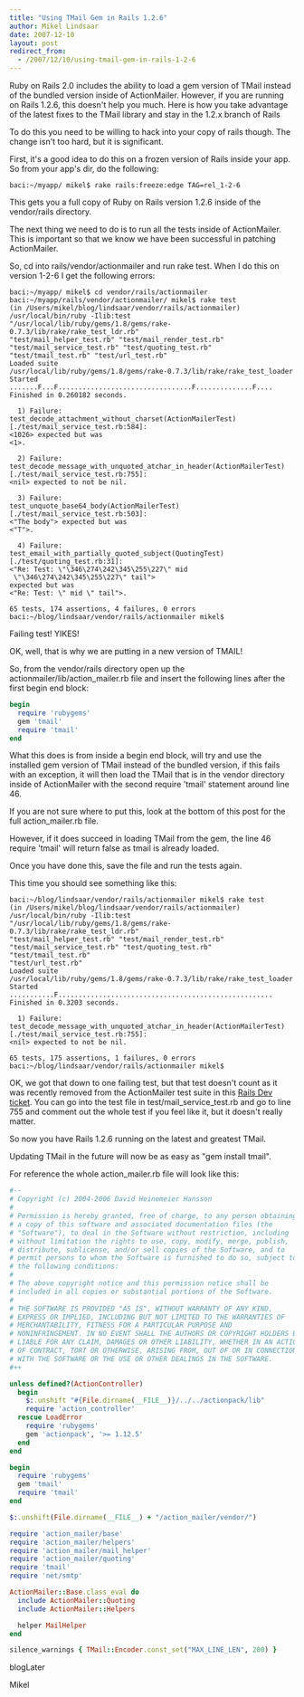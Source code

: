 ```yaml
---
title: "Using TMail Gem in Rails 1.2.6"
author: Mikel Lindsaar
date: 2007-12-10
layout: post
redirect_from:
  - /2007/12/10/using-tmail-gem-in-rails-1-2-6
---
```

Ruby on Rails 2.0 includes the ability to load a gem version of TMail
instead of the bundled version inside of ActionMailer. However, if you
are running on Rails 1.2.6, this doesn't help you much. Here is how you
take advantage of the latest fixes to the TMail library and stay in the
1.2.x branch of Rails

To do this you need to be willing to hack into your copy of rails
though. The change isn't too hard, but it is significant.

First, it's a good idea to do this on a frozen version of Rails inside
your app. So from your app's dir, do the following:

``` shell
baci:~/myapp/ mikel$ rake rails:freeze:edge TAG=rel_1-2-6
```

This gets you a full copy of Ruby on Rails version 1.2.6 inside of the
vendor/rails directory.

The next thing we need to do is to run all the tests inside of
ActionMailer. This is important so that we know we have been successful
in patching ActionMailer.

So, cd into rails/vendor/actionmailer and run rake test. When I do this
on version 1-2-6 I get the following errors:

``` shell
baci:~/myapp/ mikel$ cd vendor/rails/actionmailer
baci:~/myapp/rails/vendor/actionmailer/ mikel$ rake test
(in /Users/mikel/blog/lindsaar/vendor/rails/actionmailer)
/usr/local/bin/ruby -Ilib:test
"/usr/local/lib/ruby/gems/1.8/gems/rake-0.7.3/lib/rake/rake_test_ldr.rb"
"test/mail_helper_test.rb" "test/mail_render_test.rb"
"test/mail_service_test.rb" "test/quoting_test.rb"
"test/tmail_test.rb" "test/url_test.rb" 
Loaded suite
/usr/local/lib/ruby/gems/1.8/gems/rake-0.7.3/lib/rake/rake_test_loader
Started
.......F...F.................................F..............F....
Finished in 0.260182 seconds.

  1) Failure:
test_decode_attachment_without_charset(ActionMailerTest)
[./test/mail_service_test.rb:584]:
<1026> expected but was
<1>.

  2) Failure:
test_decode_message_with_unquoted_atchar_in_header(ActionMailerTest)
[./test/mail_service_test.rb:755]:
<nil> expected to not be nil.

  3) Failure:
test_unquote_base64_body(ActionMailerTest)
[./test/mail_service_test.rb:503]:
<"The body"> expected but was
<"T">.

  4) Failure:
test_email_with_partially_quoted_subject(QuotingTest)
[./test/quoting_test.rb:31]:
<"Re: Test: \"\346\274\242\345\255\227\" mid
 \"\346\274\242\345\255\227\" tail">
expected but was
<"Re: Test: \" mid \" tail">.

65 tests, 174 assertions, 4 failures, 0 errors
baci:~/blog/lindsaar/vendor/rails/actionmailer mikel$
```

Failing test! YIKES!

OK, well, that is why we are putting in a new version of TMAIL!

So, from the vendor/rails directory open up the
actionmailer/lib/action_mailer.rb file and insert the following lines
after the first begin end block:

``` ruby
begin
  require 'rubygems'
  gem 'tmail'
  require 'tmail'
end
```

What this does is from inside a begin end block, will try and use the
installed gem version of TMail instead of the bundled version, if this
fails with an exception, it will then load the TMail that is in the
vendor directory inside of ActionMailer with the second require 'tmail'
statement around line 46.

If you are not sure where to put this, look at the bottom of this post
for the full action_mailer.rb file.

However, if it does succeed in loading TMail from the gem, the line 46
require 'tmail' will return false as tmail is already loaded.

Once you have done this, save the file and run the tests again.

This time you should see something like this:

``` shell
baci:~/blog/lindsaar/vendor/rails/actionmailer mikel$ rake test
(in /Users/mikel/blog/lindsaar/vendor/rails/actionmailer)
/usr/local/bin/ruby -Ilib:test 
"/usr/local/lib/ruby/gems/1.8/gems/rake-0.7.3/lib/rake/rake_test_ldr.rb" 
"test/mail_helper_test.rb" "test/mail_render_test.rb"
"test/mail_service_test.rb" "test/quoting_test.rb" "test/tmail_test.rb"
"test/url_test.rb" 
Loaded suite
/usr/local/lib/ruby/gems/1.8/gems/rake-0.7.3/lib/rake/rake_test_loader
Started
...........F.....................................................
Finished in 0.3203 seconds.

  1) Failure:
test_decode_message_with_unquoted_atchar_in_header(ActionMailerTest) 
[./test/mail_service_test.rb:755]:
<nil> expected to not be nil.

65 tests, 175 assertions, 1 failures, 0 errors
baci:~/blog/lindsaar/vendor/rails/actionmailer mikel$
```

OK, we got that down to one failing test, but that test doesn't count as
it was recently removed from the ActionMailer test suite in this [Rails
Dev ticket](http://dev.rubyonrails.org/ticket/10317#comment:6). You can
go into the test file in test/mail_service_test.rb and go to line 755
and comment out the whole test if you feel like it, but it doesn't
really matter.

So now you have Rails 1.2.6 running on the latest and greatest TMail.

Updating TMail in the future will now be as easy as "gem install tmail".

For reference the whole action_mailer.rb file will look like this:

``` ruby
#--
# Copyright (c) 2004-2006 David Heinemeier Hansson
#
# Permission is hereby granted, free of charge, to any person obtaining
# a copy of this software and associated documentation files (the
# "Software"), to deal in the Software without restriction, including
# without limitation the rights to use, copy, modify, merge, publish,
# distribute, sublicense, and/or sell copies of the Software, and to
# permit persons to whom the Software is furnished to do so, subject to
# the following conditions:
#
# The above copyright notice and this permission notice shall be
# included in all copies or substantial portions of the Software.
#
# THE SOFTWARE IS PROVIDED "AS IS", WITHOUT WARRANTY OF ANY KIND,
# EXPRESS OR IMPLIED, INCLUDING BUT NOT LIMITED TO THE WARRANTIES OF
# MERCHANTABILITY, FITNESS FOR A PARTICULAR PURPOSE AND
# NONINFRINGEMENT. IN NO EVENT SHALL THE AUTHORS OR COPYRIGHT HOLDERS BE
# LIABLE FOR ANY CLAIM, DAMAGES OR OTHER LIABILITY, WHETHER IN AN ACTION
# OF CONTRACT, TORT OR OTHERWISE, ARISING FROM, OUT OF OR IN CONNECTION
# WITH THE SOFTWARE OR THE USE OR OTHER DEALINGS IN THE SOFTWARE.
#++

unless defined?(ActionController)
  begin
    $:.unshift "#{File.dirname(__FILE__)}/../../actionpack/lib"
    require 'action_controller'
  rescue LoadError
    require 'rubygems'
    gem 'actionpack', '>= 1.12.5'
  end
end

begin
  require 'rubygems'
  gem 'tmail'
  require 'tmail'
end

$:.unshift(File.dirname(__FILE__) + "/action_mailer/vendor/")

require 'action_mailer/base'
require 'action_mailer/helpers'
require 'action_mailer/mail_helper'
require 'action_mailer/quoting'
require 'tmail'
require 'net/smtp'

ActionMailer::Base.class_eval do
  include ActionMailer::Quoting
  include ActionMailer::Helpers

  helper MailHelper
end

silence_warnings { TMail::Encoder.const_set("MAX_LINE_LEN", 200) }
```

blogLater

Mikel

